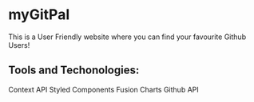 # myGitPal

This is a User Friendly website where you can find your favourite Github Users!

## Tools and Techonologies:

Context API
Styled Components
Fusion Charts
Github API